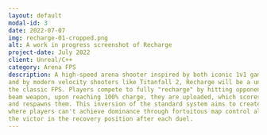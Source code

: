 ```yaml
---
layout: default
modal-id: 3
date: 2022-07-07
img: recharge-01-cropped.png
alt: A work in progress screenshot of Recharge
project-date: July 2022
client: Unreal/C++
category: Arena FPS
description: A high-speed arena shooter inspired by both iconic 1v1 games like Quake
and by modern velocity shooters like Titanfall 2, Recharge will be a unique twist on
the classic FPS. Players compete to fully "recharge" by hitting opponents with their
beam weapon, upon reaching 100% charge, they are uploaded, which scores them a point
and respawns them. This inversion of the standard system aims to create a 1v1 dueler
where players can't achieve dominance through fortuitous map control alone, placing
the victor in the recovery position after each duel.
---
```

